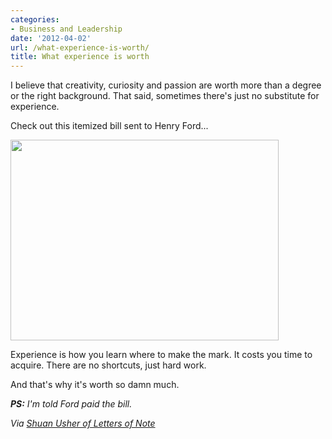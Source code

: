 ```yaml
---
categories:
- Business and Leadership
date: '2012-04-02'
url: /what-experience-is-worth/
title: What experience is worth
---
```


I believe that creativity, curiosity and passion are worth more than a degree or the right background. That said, sometimes there's just no substitute for experience.

Check out this itemized bill sent to Henry Ford...

<img src="https://gomakethings.com/wp-content/uploads/2012/04/itemized-bill.jpeg" alt="" title="itemized-bill" width="429" height="321" class="aligncenter size-full wp-image-2168" />

Experience is how you learn where to make the mark. It costs you time to acquire. There are no shortcuts, just hard work.

And that's why it's worth so damn much.

<em><strong>PS:</strong> I'm told Ford paid the bill.</em>

<em>Via <a href="https://twitter.com/#!/LettersOfNote/status/184635398968971264">Shuan Usher of Letters of Note</a></em>
